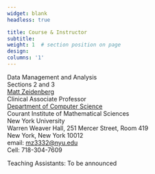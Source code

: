 ```yaml
---
widget: blank
headless: true

title: Course & Instructor
subtitle:
weight: 1  # section position on page
design:
columns: '1'
---
```

Data Management and Analysis  
Sections 2 and 3    
[Matt Zeidenberg](https://www.mattzeidenberg.com/)  
Clinical Associate Professor   
[Department of Computer Science](https://cs.nyu.edu/home/index.html)   
Courant Institute of Mathematical Sciences  
New York University  
Warren Weaver Hall,  251 Mercer Street, Room 419   
New York, New York 10012   
email: mz3332@nyu.edu   
Cell: 718-304-7609   

Teaching Assistants: To be announced